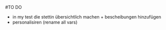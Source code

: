 #TO DO

-   in my test die stettin übersichtlich machen + bescheibungen hinzufügen
-   personalisiren (rename all vars)
